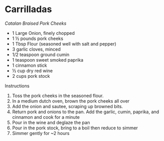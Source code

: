 # Carrilladas

*Catalan Braised Pork Cheeks*

* 1 Large Onion, finely chopped
* 1 &frac12; pounds pork cheeks
* 1 Tbsp Flour (seasoned well with salt and pepper)
* 3 garlic cloves, minced
* 1/2 teaspoon ground cumin
* 1 teaspoon sweet smoked paprika
* 1 cinnamon stick
* &frac12; cup dry red wine
* 2 cups pork stock

Instructions

1. Toss the pork cheeks in the seasoned flour.
2. In a medium dutch oven, brown the pork cheeks all over
3. Add the onion and sautee, scraping up browned bits.
4. Return pork and onions to the pan. Add the garlic, cumin, paprika, and cinnamon and cook for a minute
5. Pour in the wine and deglaze the pan
6. Pour in the pork stock, bring to a boil then reduce to simmer 
7. Simmer gently for ~2 hours

